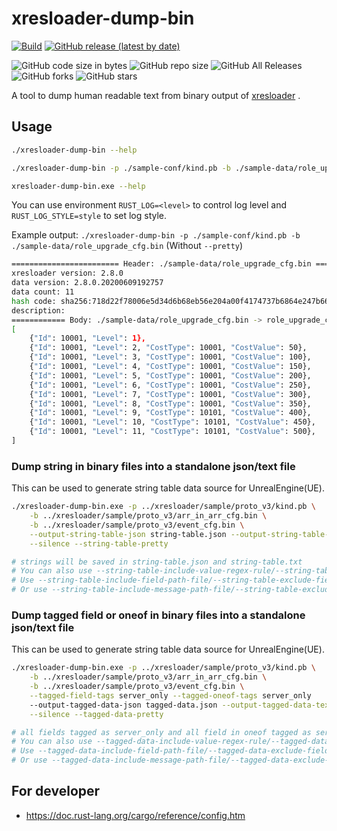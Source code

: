 # xresloader-dump-bin

[![Build](https://github.com/xresloader/xresloader-dump-bin/actions/workflows/main.yml/badge.svg)](https://github.com/xresloader/xresloader-dump-bin/actions/workflows/main.yml)
[![GitHub release (latest by date)](https://img.shields.io/github/v/release/xresloader/xresloader-dump-bin)](https://github.com/xresloader/xresloader-dump-bin/releases)

![GitHub code size in bytes](https://img.shields.io/github/languages/code-size/xresloader/xresloader-dump-bin)
![GitHub repo size](https://img.shields.io/github/repo-size/xresloader/xresloader-dump-bin)
![GitHub All Releases](https://img.shields.io/github/downloads/xresloader/xresloader-dump-bin/total)
![GitHub forks](https://img.shields.io/github/forks/xresloader/xresloader-dump-bin?style=social)
![GitHub stars](https://img.shields.io/github/stars/xresloader/xresloader-dump-bin?style=social)

A tool to dump human readable text from binary output of [xresloader][1] .

## Usage

```bash
./xresloader-dump-bin --help

./xresloader-dump-bin -p ./sample-conf/kind.pb -b ./sample-data/role_upgrade_cfg.bin --pretty

xresloader-dump-bin.exe --help
```

You can use environment `RUST_LOG=<level>` to control log level and `RUST_LOG_STYLE=style` to set log style.

Example output: `./xresloader-dump-bin -p ./sample-conf/kind.pb -b ./sample-data/role_upgrade_cfg.bin` (Without `--pretty`)

```bash
======================== Header: ./sample-data/role_upgrade_cfg.bin ========================
xresloader version: 2.8.0
data version: 2.8.0.20200609192757
data count: 11
hash code: sha256:718d22f78006e5d34d6b68eb56e204a00f4174737b6864e247b661d8963c7df3
description:
============ Body: ./sample-data/role_upgrade_cfg.bin -> role_upgrade_cfg ============
[
    {"Id": 10001, "Level": 1},
    {"Id": 10001, "Level": 2, "CostType": 10001, "CostValue": 50},
    {"Id": 10001, "Level": 3, "CostType": 10001, "CostValue": 100},
    {"Id": 10001, "Level": 4, "CostType": 10001, "CostValue": 150},
    {"Id": 10001, "Level": 5, "CostType": 10001, "CostValue": 200},
    {"Id": 10001, "Level": 6, "CostType": 10001, "CostValue": 250},
    {"Id": 10001, "Level": 7, "CostType": 10001, "CostValue": 300},
    {"Id": 10001, "Level": 8, "CostType": 10001, "CostValue": 350},
    {"Id": 10001, "Level": 9, "CostType": 10101, "CostValue": 400},
    {"Id": 10001, "Level": 10, "CostType": 10101, "CostValue": 450},
    {"Id": 10001, "Level": 11, "CostType": 10101, "CostValue": 500},
]
```

### Dump string in binary files into a standalone json/text file

This can be used to generate string table data source for UnrealEngine(UE).

```bash
./xresloader-dump-bin.exe -p ../xresloader/sample/proto_v3/kind.pb \
    -b ../xresloader/sample/proto_v3/arr_in_arr_cfg.bin \
    -b ../xresloader/sample/proto_v3/event_cfg.bin \
    --output-string-table-json string-table.json --output-string-table-text string-table.txt \
    --silence --string-table-pretty

# strings will be saved in string-table.json and string-table.txt
# You can also use --string-table-include-value-regex-rule/--string-table-include-value-regex-file and --string-table-exclude-value-regex-rule/--string-table-exclude-value-regex-file to filter contents.
# Use --string-table-include-field-path-file/--string-table-exclude-field-path-file to filter contents by protocol field paths
# Or use --string-table-include-message-path-file/--string-table-exclude-message-path-file to filter contents by protocol message paths
```

### Dump tagged field or oneof in binary files into a standalone json/text file

This can be used to generate string table data source for UnrealEngine(UE).

```bash
./xresloader-dump-bin.exe -p ../xresloader/sample/proto_v3/kind.pb \
    -b ../xresloader/sample/proto_v3/arr_in_arr_cfg.bin \
    -b ../xresloader/sample/proto_v3/event_cfg.bin \
    --tagged-field-tags server_only --tagged-oneof-tags server_only
    --output-tagged-data-json tagged-data.json --output-tagged-data-text tagged-data.txt \
    --silence --tagged-data-pretty

# all fields tagged as server_only and all field in oneof tagged as server_only will be saved in tagged-data.json and tagged-data.txt
# You can also use --tagged-data-include-value-regex-rule/--tagged-data-include-value-regex-file and --tagged-data-exclude-value-regex-rule/--tagged-data-exclude-value-regex-file to filter contents.
# Use --tagged-data-include-field-path-file/--tagged-data-exclude-field-path-file to filter contents by protocol field paths
# Or use --tagged-data-include-message-path-file/--tagged-data-exclude-message-path-file to filter contents by protocol message paths
```

## For developer

- <https://doc.rust-lang.org/cargo/reference/config.htm>

[1]: https://github.com/xresloader/xresloader
